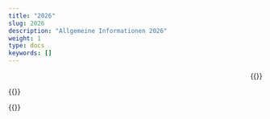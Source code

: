 ```yaml
---
title: "2026"
slug: 2026
description: "Allgemeine Informationen 2026"
weight: 1
type: docs
keywords: []
---
```

<p style="text-align: right;">{{<printButton>}}

{{<markdown>}} 

{{</markdown>}}

